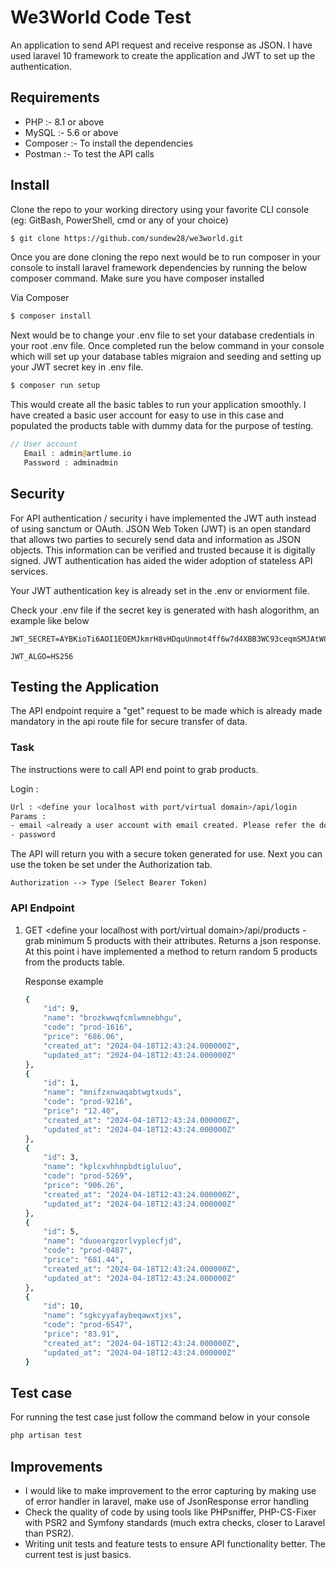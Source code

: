 # We3World Code Test

An application to send API request and receive response as JSON. I have used laravel 10 framework to create the application and JWT to set up the authentication.

## Requirements

- PHP :- 8.1 or above
- MySQL :- 5.6 or above
- Composer :- To install the dependencies
- Postman :- To test the API calls

## Install

Clone the repo to your working directory using your favorite CLI console (eg: GitBash, PowerShell, cmd or any of your choice) 

```bash
$ git clone https://github.com/sundew28/we3world.git
```

Once you are done cloning the repo next would be to run composer in your console to install laravel framework dependencies by running the below composer command. Make sure you have composer installed

Via Composer

```bash
$ composer install
```

Next would be to change your .env file to set your database credentials in your root .env file. Once completed run the below command in your console which
will set up your database tables migraion and seeding and setting up your JWT secret key in .env file.

```bash
$ composer run setup
```
This would create all the basic tables to run your application smoothly. I have created a basic user account for easy to use in this case and populated the products table with dummy data for the purpose of testing.

```php
// User account
   Email : admin@artlume.io
   Password : adminadmin
```

## Security

For API authentication / security i have implemented the JWT auth instead of using sanctum or OAuth. JSON Web Token (JWT) is an open standard that allows two parties to securely send data and information as JSON objects. This information can be verified and trusted because it is digitally signed. JWT authentication has aided the wider adoption of stateless API services.

Your JWT authentication key is already set in the .env or enviorment file.

Check your .env file if the secret key is generated with hash alogorithm, an example like below
```
JWT_SECRET=AYBKioTi6AOI1EOEMJkmrH8vHDquUnmot4ff6w7d4XBB3WC93ceqmSMJAtW8kxco

JWT_ALGO=HS256

```

## Testing the Application

The API endpoint require a "get" request to be made which is already made mandatory in the api route file for secure transfer of data.

### Task 

The instructions were to call API end point to grab products.

Login :

```bash
Url : <define your localhost with port/virtual domain>/api/login
Params : 
- email <already a user account with email created. Please refer the doc for the informations>,
- password
```
The API will return you with a secure token generated for use. Next you can use the token be set under the Authorization tab.

```
Authorization --> Type (Select Bearer Token)
```
### API Endpoint

1) GET <define your localhost with port/virtual domain>/api/products - grab minimum 5 products with their attributes. Returns a json response. At this point i have implemented a method to return random 5 products from the products table.

    Response example

    ```bash
    {
        "id": 9,
        "name": "brozkwwqfcmlwmnebhgu",
        "code": "prod-1616",
        "price": "686.06",
        "created_at": "2024-04-18T12:43:24.000000Z",
        "updated_at": "2024-04-18T12:43:24.000000Z"
    },
    {
        "id": 1,
        "name": "mnifzxnwaqabtwgtxuds",
        "code": "prod-9216",
        "price": "12.40",
        "created_at": "2024-04-18T12:43:24.000000Z",
        "updated_at": "2024-04-18T12:43:24.000000Z"
    },
    {
        "id": 3,
        "name": "kplcxvhhnpbdtigluluu",
        "code": "prod-5269",
        "price": "906.26",
        "created_at": "2024-04-18T12:43:24.000000Z",
        "updated_at": "2024-04-18T12:43:24.000000Z"
    },
    {
        "id": 5,
        "name": "duoeargzorlvyplecfjd",
        "code": "prod-0487",
        "price": "681.44",
        "created_at": "2024-04-18T12:43:24.000000Z",
        "updated_at": "2024-04-18T12:43:24.000000Z"
    },
    {
        "id": 10,
        "name": "sgkcyyafaybeqawxtjxs",
        "code": "prod-6547",
        "price": "83.91",
        "created_at": "2024-04-18T12:43:24.000000Z",
        "updated_at": "2024-04-18T12:43:24.000000Z"
    }
    ```

## Test case

For running the test case just follow the command below in your console
```bash
php artisan test
```

## Improvements

- I would like to make improvement to the error capturing by making use of error handler in laravel, make use of JsonResponse error handling
- Check the quality of code by using tools like PHPsniffer, PHP-CS-Fixer with PSR2 and Symfony standards (much extra checks, closer to Laravel than PSR2).
- Writing unit tests and feature tests to ensure API functionality better. The current test is just basics.

